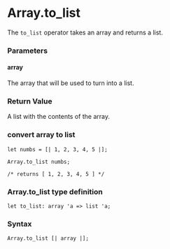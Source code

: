 # Array.to_list

The `to_list` operator takes an array and returns a list.

### Parameters

#### array 
The array that will be used to turn into a list.

### Return Value
A list with the contents of the array.

### convert array to list
```
let numbs = [| 1, 2, 3, 4, 5 |];

Array.to_list numbs;

/* returns [ 1, 2, 3, 4, 5 ] */
```

### Array.to_list type definition
```
let to_list: array 'a => list 'a;
```

### Syntax
```
Array.to_list [| array |];
```
